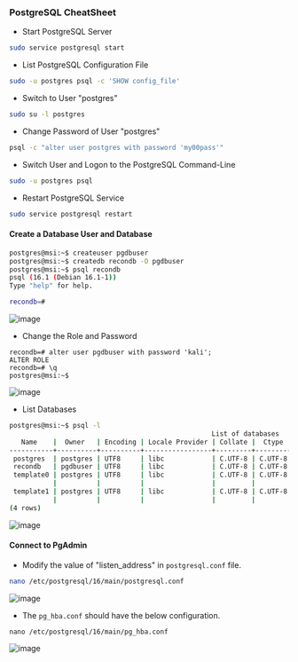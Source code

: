 ### PostgreSQL CheatSheet

- Start PostgreSQL Server
```bash
sudo service postgresql start
```

- List PostgreSQL Configuration File
```bash
sudo -u postgres psql -c 'SHOW config_file'
```

- Switch to User "postgres"
```bash
sudo su -l postgres
```

- Change Password of User "postgres"
```bash
psql -c "alter user postgres with password 'my00pass'"
```

- Switch User and Logon to the PostgreSQL Command-Line
```bash
sudo -u postgres psql
```

- Restart PostgreSQL Service
```bash
sudo service postgresql restart
```

#### Create a Database User and Database
```bash
postgres@msi:~$ createuser pgdbuser
postgres@msi:~$ createdb recondb -O pgdbuser
postgres@msi:~$ psql recondb
psql (16.1 (Debian 16.1-1))
Type "help" for help.

recondb=#
```
![image](https://github.com/karanshergill/CheatSheets/assets/83878909/37741607-69ea-4af1-819c-e3818a6584a6)

- Change the Role and Password
```psql
recondb=# alter user pgdbuser with password 'kali';
ALTER ROLE
recondb=# \q
postgres@msi:~$
```
![image](https://github.com/karanshergill/CheatSheets/assets/83878909/e72aa482-773f-4db1-a362-62d5136123c0)

- List Databases
```bash
postgres@msi:~$ psql -l
                                                   List of databases
   Name    |  Owner   | Encoding | Locale Provider | Collate |  Ctype  | ICU Locale | ICU Rules |   Access privileges
-----------+----------+----------+-----------------+---------+---------+------------+-----------+-----------------------
 postgres  | postgres | UTF8     | libc            | C.UTF-8 | C.UTF-8 |            |           |
 recondb   | pgdbuser | UTF8     | libc            | C.UTF-8 | C.UTF-8 |            |           |
 template0 | postgres | UTF8     | libc            | C.UTF-8 | C.UTF-8 |            |           | =c/postgres          +
           |          |          |                 |         |         |            |           | postgres=CTc/postgres
 template1 | postgres | UTF8     | libc            | C.UTF-8 | C.UTF-8 |            |           | =c/postgres          +
           |          |          |                 |         |         |            |           | postgres=CTc/postgres
(4 rows)
```
![image](https://github.com/karanshergill/CheatSheets/assets/83878909/cee2bf05-b197-40ac-af54-2f740e70ac7e)


#### Connect to PgAdmin
- Modify the value of "listen_address" in `postgresql.conf` file.

```bash
nano /etc/postgresql/16/main/postgresql.conf
```
![image](https://github.com/karanshergill/CheatSheets/assets/83878909/bbba9fed-97eb-4641-aedf-693278806eec)

- The `pg_hba.conf` should have the below configuration.
```
nano /etc/postgresql/16/main/pg_hba.conf
```
![image](https://github.com/karanshergill/CheatSheets/assets/83878909/88548d4f-727e-463d-93d9-1ec72069f995)

